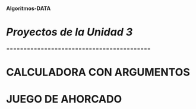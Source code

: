 #### Algoritmos-DATA

#  _Proyectos de la Unidad 3_
==========================================

# CALCULADORA CON ARGUMENTOS

# JUEGO DE AHORCADO
